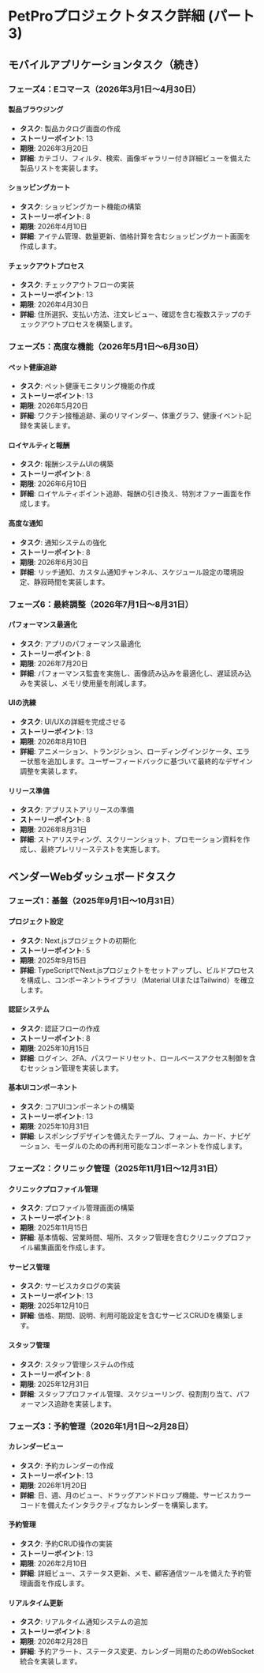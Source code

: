 # PetProプロジェクトタスク詳細 (パート3)

## モバイルアプリケーションタスク（続き）

### フェーズ4：Eコマース（2026年3月1日〜4月30日）

#### 製品ブラウジング
- **タスク**: 製品カタログ画面の作成
- **ストーリーポイント**: 13
- **期限**: 2026年3月20日
- **詳細**: カテゴリ、フィルタ、検索、画像ギャラリー付き詳細ビューを備えた製品リストを実装します。

#### ショッピングカート
- **タスク**: ショッピングカート機能の構築
- **ストーリーポイント**: 8
- **期限**: 2026年4月10日
- **詳細**: アイテム管理、数量更新、価格計算を含むショッピングカート画面を作成します。

#### チェックアウトプロセス
- **タスク**: チェックアウトフローの実装
- **ストーリーポイント**: 13
- **期限**: 2026年4月30日
- **詳細**: 住所選択、支払い方法、注文レビュー、確認を含む複数ステップのチェックアウトプロセスを構築します。

### フェーズ5：高度な機能（2026年5月1日〜6月30日）

#### ペット健康追跡
- **タスク**: ペット健康モニタリング機能の作成
- **ストーリーポイント**: 13
- **期限**: 2026年5月20日
- **詳細**: ワクチン接種追跡、薬のリマインダー、体重グラフ、健康イベント記録を実装します。

#### ロイヤルティと報酬
- **タスク**: 報酬システムUIの構築
- **ストーリーポイント**: 8
- **期限**: 2026年6月10日
- **詳細**: ロイヤルティポイント追跡、報酬の引き換え、特別オファー画面を作成します。

#### 高度な通知
- **タスク**: 通知システムの強化
- **ストーリーポイント**: 8
- **期限**: 2026年6月30日
- **詳細**: リッチ通知、カスタム通知チャンネル、スケジュール設定の環境設定、静寂時間を実装します。

### フェーズ6：最終調整（2026年7月1日〜8月31日）

#### パフォーマンス最適化
- **タスク**: アプリのパフォーマンス最適化
- **ストーリーポイント**: 8
- **期限**: 2026年7月20日
- **詳細**: パフォーマンス監査を実施し、画像読み込みを最適化し、遅延読み込みを実装し、メモリ使用量を削減します。

#### UIの洗練
- **タスク**: UI/UXの詳細を完成させる
- **ストーリーポイント**: 13
- **期限**: 2026年8月10日
- **詳細**: アニメーション、トランジション、ローディングインジケータ、エラー状態を追加します。ユーザーフィードバックに基づいて最終的なデザイン調整を実装します。

#### リリース準備
- **タスク**: アプリストアリリースの準備
- **ストーリーポイント**: 8
- **期限**: 2026年8月31日
- **詳細**: ストアリスティング、スクリーンショット、プロモーション資料を作成し、最終プレリリーステストを実施します。

## ベンダーWebダッシュボードタスク

### フェーズ1：基盤（2025年9月1日〜10月31日）

#### プロジェクト設定
- **タスク**: Next.jsプロジェクトの初期化
- **ストーリーポイント**: 5
- **期限**: 2025年9月15日
- **詳細**: TypeScriptでNext.jsプロジェクトをセットアップし、ビルドプロセスを構成し、コンポーネントライブラリ（Material UIまたはTailwind）を確立します。

#### 認証システム
- **タスク**: 認証フローの作成
- **ストーリーポイント**: 8
- **期限**: 2025年10月15日
- **詳細**: ログイン、2FA、パスワードリセット、ロールベースアクセス制御を含むセッション管理を実装します。

#### 基本UIコンポーネント
- **タスク**: コアUIコンポーネントの構築
- **ストーリーポイント**: 13
- **期限**: 2025年10月31日
- **詳細**: レスポンシブデザインを備えたテーブル、フォーム、カード、ナビゲーション、モーダルのための再利用可能なコンポーネントを作成します。

### フェーズ2：クリニック管理（2025年11月1日〜12月31日）

#### クリニックプロファイル管理
- **タスク**: プロファイル管理画面の構築
- **ストーリーポイント**: 8
- **期限**: 2025年11月15日
- **詳細**: 基本情報、営業時間、場所、スタッフ管理を含むクリニックプロファイル編集画面を作成します。

#### サービス管理
- **タスク**: サービスカタログの実装
- **ストーリーポイント**: 13
- **期限**: 2025年12月10日
- **詳細**: 価格、期間、説明、利用可能設定を含むサービスCRUDを構築します。

#### スタッフ管理
- **タスク**: スタッフ管理システムの作成
- **ストーリーポイント**: 8
- **期限**: 2025年12月31日
- **詳細**: スタッフプロファイル管理、スケジューリング、役割割り当て、パフォーマンス追跡を実装します。

### フェーズ3：予約管理（2026年1月1日〜2月28日）

#### カレンダービュー
- **タスク**: 予約カレンダーの作成
- **ストーリーポイント**: 13
- **期限**: 2026年1月20日
- **詳細**: 日、週、月のビュー、ドラッグアンドドロップ機能、サービスカラーコードを備えたインタラクティブなカレンダーを構築します。

#### 予約管理
- **タスク**: 予約CRUD操作の実装
- **ストーリーポイント**: 13
- **期限**: 2026年2月10日
- **詳細**: 詳細ビュー、ステータス更新、メモ、顧客通信ツールを備えた予約管理画面を作成します。

#### リアルタイム更新
- **タスク**: リアルタイム通知システムの追加
- **ストーリーポイント**: 8
- **期限**: 2026年2月28日
- **詳細**: 予約アラート、ステータス変更、カレンダー同期のためのWebSocket統合を実装します。
